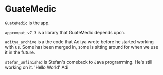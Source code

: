 GuateMedic
==========

`GuateMedic` is the app.

`appcompat_v7_3` is a library that GuateMedic depends upon.

`aditya_archive` is a the code that Aditya wrote before he started working with us. Some has been merged in, some is sitting around for when we use it in the future.

`stefan_unfinished` is Stefan's comeback to Java programming. He's still working on it.
'Hello World' Adi 

